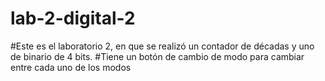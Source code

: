 # lab-2-digital-2
#Este es el laboratorio 2, en que se realizó un contador de décadas y uno de binario de 4 bits.
#Tiene un botón de cambio de modo para cambiar entre cada uno de los modos
